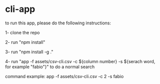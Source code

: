 # cli-app

to run this app, please do the following instructions:

1- clone the repo

2- run "npm install"

3- run "npm install -g ."

4- run "app -f assets/csv-cli.csv -c ${column number} -s ${serach word, for example "fabio"}" to do a normal search

command example: app -f assets/csv-cli.csv -c 2 -s fabio
